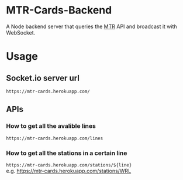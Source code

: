 # MTR-Cards-Backend
A Node backend server that queries the [MTR](https://en.wikipedia.org/wiki/MTR) API and broadcast it with WebSocket.

# Usage
## Socket.io server url
`https://mtr-cards.herokuapp.com/`

## APIs
### How to get all the avalible lines
`https://mtr-cards.herokuapp.com/lines`
### How to get all the stations in a certain line
`https://mtr-cards.herokuapp.com/stations/${line}` <br>
e.g. https://mtr-cards.herokuapp.com/stations/WRL
